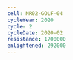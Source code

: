 ```yaml
---
cell: NR02-GOLF-04
cycleYear: 2020
cycle: 2
cycleDate: 2020-02
resistance: 1700000
enlightened: 292000
---
```

